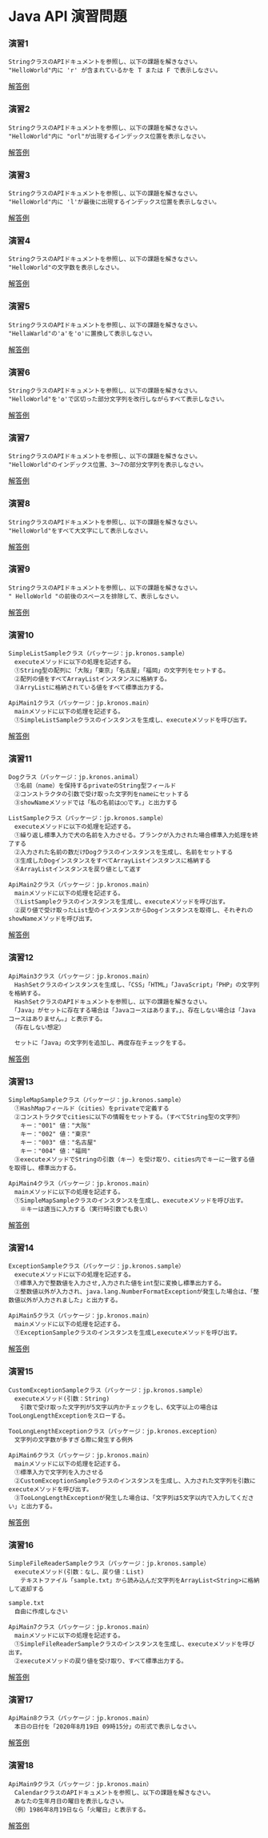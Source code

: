 # Java API 演習問題

### 演習1

```
StringクラスのAPIドキュメントを参照し、以下の課題を解きなさい。
"HelloWorld"内に 'r' が含まれているかを T または F で表示しなさい。
```

[解答例](/ans/api-01.md)


### 演習2

```
StringクラスのAPIドキュメントを参照し、以下の課題を解きなさい。
"HelloWorld"内に "orl"が出現するインデックス位置を表示しなさい。
```

[解答例](/ans/api-02.md)


### 演習3

```
StringクラスのAPIドキュメントを参照し、以下の課題を解きなさい。
"HelloWorld"内に 'l'が最後に出現するインデックス位置を表示しなさい。
```

[解答例](/ans/api-03.md)


### 演習4

```
StringクラスのAPIドキュメントを参照し、以下の課題を解きなさい。
"HelloWorld"の文字数を表示しなさい。
```

[解答例](/ans/api-04.md)


### 演習5

```
StringクラスのAPIドキュメントを参照し、以下の課題を解きなさい。
"HellaWarld"の'a'を'o'に置換して表示しなさい。
```

[解答例](/ans/api-05.md)


### 演習6

```
StringクラスのAPIドキュメントを参照し、以下の課題を解きなさい。
"HelloWorld"を'o'で区切った部分文字列を改行しながらすべて表示しなさい。
```

[解答例](/ans/api-06.md)


### 演習7

```
StringクラスのAPIドキュメントを参照し、以下の課題を解きなさい。
"HelloWorld"のインデックス位置、3～7の部分文字列を表示しなさい。
```

[解答例](/ans/api-07.md)


### 演習8

```
StringクラスのAPIドキュメントを参照し、以下の課題を解きなさい。
"HelloWorld"をすべて大文字にして表示しなさい。
```

[解答例](/ans/api-08.md)


### 演習9

```
StringクラスのAPIドキュメントを参照し、以下の課題を解きなさい。
" HelloWorld "の前後のスペースを排除して、表示しなさい。
```

[解答例](/ans/api-09.md)


### 演習10

```
SimpleListSampleクラス（パッケージ：jp.kronos.sample）
　executeメソッドに以下の処理を記述する。
　①String型の配列に「大阪」「東京」「名古屋」「福岡」の文字列をセットする。
　②配列の値をすべてArrayListインスタンスに格納する。
　③ArryListに格納されている値をすべて標準出力する。
 
ApiMain1クラス（パッケージ：jp.kronos.main）
　mainメソッドに以下の処理を記述する。
　①SimpleListSampleクラスのインスタンスを生成し、executeメソッドを呼び出す。
```

[解答例](/ans/api-10.md)


### 演習11

```
Dogクラス（パッケージ：jp.kronos.animal）
　①名前（name）を保持するprivateのString型フィールド
　②コンストラクタの引数で受け取った文字列をnameにセットする
　③showNameメソッドでは「私の名前は○○です。」と出力する

ListSampleクラス（パッケージ：jp.kronos.sample）
　executeメソッドに以下の処理を記述する。
　①繰り返し標準入力で犬の名前を入力させる。ブランクが入力された場合標準入力処理を終了する
　②入力された名前の数だけDogクラスのインスタンスを生成し、名前をセットする
　③生成したDogインスタンスをすべてArrayListインスタンスに格納する
　④ArrayListインスタンスを戻り値として返す

ApiMain2クラス（パッケージ：jp.kronos.main）
　mainメソッドに以下の処理を記述する。
　①ListSampleクラスのインスタンスを生成し、executeメソッドを呼び出す。
　②戻り値で受け取ったList型のインスタンスからDogインスタンスを取得し、それぞれのshowNameメソッドを呼び出す。
```

[解答例](/ans/api-11.md)


### 演習12

```
ApiMain3クラス（パッケージ：jp.kronos.main）
　HashSetクラスのインスタンスを生成し、「CSS」「HTML」「JavaScript」「PHP」の文字列を格納する。
　HashSetクラスのAPIドキュメントを参照し、以下の課題を解きなさい。
　「Java」がセットに存在する場合は「Javaコースはあります。」、存在しない場合は「Javaコースはありません。」と表示する。
　（存在しない想定）

　セットに「Java」の文字列を追加し、再度存在チェックをする。
```

[解答例](/ans/api-12.md)


### 演習13

```
SimpleMapSampleクラス（パッケージ：jp.kronos.sample）
　①HashMapフィールド（cities）をprivateで定義する
　②コンストラクタでcitiesに以下の情報をセットする。（すべてString型の文字列）
　　キー："001" 値："大阪"
　　キー："002" 値："東京"
　　キー："003" 値："名古屋"
　　キー："004" 値："福岡"
　③executeメソッドでStringの引数（キー）を受け取り、cities内でキーに一致する値を取得し、標準出力する。

ApiMain4クラス（パッケージ：jp.kronos.main）
　mainメソッドに以下の処理を記述する。
　①SimpleMapSampleクラスのインスタンスを生成し、executeメソッドを呼び出す。
　　※キーは適当に入力する（実行時引数でも良い）
```

[解答例](/ans/api-13.md)


### 演習14

```
ExceptionSampleクラス（パッケージ：jp.kronos.sample）
　executeメソッドに以下の処理を記述する。
　①標準入力で整数値を入力させ,入力された値をint型に変換し標準出力する。
　②整数値以外が入力され、java.lang.NumberFormatExceptionが発生した場合は、「整数値以外が入力されました」と出力する。

ApiMain5クラス（パッケージ：jp.kronos.main）
　mainメソッドに以下の処理を記述する。
　①ExceptionSampleクラスのインスタンスを生成しexecuteメソッドを呼び出す。
```

[解答例](/ans/api-14.md)


### 演習15

```
CustomExceptionSampleクラス（パッケージ：jp.kronos.sample）
　executeメソッド(引数：String)
　　引数で受け取った文字列が5文字以内かチェックをし、6文字以上の場合はTooLongLengthExceptionをスローする。

TooLongLengthExceptionクラス（パッケージ：jp.kronos.exception）
　文字列の文字数が多すぎる際に発生する例外

ApiMain6クラス（パッケージ：jp.kronos.main）
　mainメソッドに以下の処理を記述する。
　①標準入力で文字列を入力させる
　②CustomExceptionSampleクラスのインスタンスを生成し、入力された文字列を引数にexecuteメソッドを呼び出す。
　③TooLongLengthExceptionが発生した場合は、「文字列は5文字以内で入力してください」と出力する。
```

[解答例](/ans/api-15.md)


### 演習16

```
SimpleFileReaderSampleクラス（パッケージ：jp.kronos.sample）
　executeメソッド(引数：なし、戻り値：List)
　　テキストファイル「sample.txt」から読み込んだ文字列をArrayList<String>に格納して返却する

sample.txt
　自由に作成しなさい

ApiMain7クラス（パッケージ：jp.kronos.main）
　mainメソッドに以下の処理を記述する。
　①SimpleFileReaderSampleクラスのインスタンスを生成し、executeメソッドを呼び出す。
　②executeメソッドの戻り値を受け取り、すべて標準出力する。
```

[解答例](/ans/api-16.md)


### 演習17

```
ApiMain8クラス（パッケージ：jp.kronos.main）
　本日の日付を「2020年8月19日 09時15分」の形式で表示しなさい。
```

[解答例](/ans/api-17.md)


### 演習18

```
ApiMain9クラス（パッケージ：jp.kronos.main）
　CalendarクラスのAPIドキュメントを参照し、以下の課題を解きなさい。
　あなたの生年月日の曜日を表示しなさい。
　（例）1986年8月19日なら「火曜日」と表示する。
```

[解答例](/ans/api-18.md)
